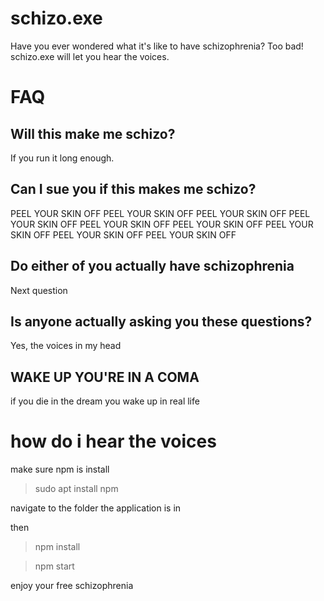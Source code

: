 # schizo.exe
Have you ever wondered what it's like to have schizophrenia? 
Too bad! schizo.exe will let you hear the voices.


# FAQ
## Will this make me schizo?
If you run it long enough.

## Can I sue you if this makes me schizo?
PEEL YOUR SKIN OFF PEEL YOUR SKIN OFF PEEL YOUR SKIN OFF PEEL YOUR SKIN OFF PEEL YOUR SKIN OFF PEEL YOUR SKIN OFF PEEL YOUR SKIN OFF PEEL YOUR SKIN OFF PEEL YOUR SKIN OFF

## Do either of you actually have schizophrenia
Next question

## Is anyone actually asking you these questions?
Yes, the voices in my head

## WAKE UP YOU'RE IN A COMA
if you die in the dream you wake up in real life

# how do i hear the voices
make sure npm is install

> sudo apt install npm

navigate to the folder the application is in

then 

> npm install

> npm start

enjoy your free schizophrenia
